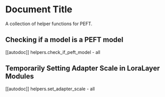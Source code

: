 <!--⚠️ Note that this file is in Markdown but contain specific syntax for our doc-builder (similar to MDX) that may not be
rendered properly in your Markdown viewer.
-->

# Document Title

A collection of helper functions for PEFT.

## Checking if a model is a PEFT model

[[autodoc]] helpers.check_if_peft_model
    - all

## Temporarily Setting Adapter Scale in LoraLayer Modules

[[autodoc]] helpers.set_adapter_scale
    - all